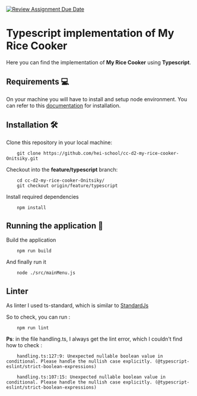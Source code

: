 [![Review Assignment Due Date](https://classroom.github.com/assets/deadline-readme-button-24ddc0f5d75046c5622901739e7c5dd533143b0c8e959d652212380cedb1ea36.svg)](https://classroom.github.com/a/PHq8Kfj_)

# Typescript implementation of My Rice Cooker

Here you can find the implementation of __My Rice Cooker__ using __Typescript__.

## Requirements :computer:

On your machine you will have to install and setup node environment. You can refer to this [documentation](https://www.typescriptlang.org/download) for installation.

## Installation :hammer_and_wrench:
Clone this repository in your local machine:
```shell
    git clone https://github.com/hei-school/cc-d2-my-rice-cooker-Onitsiky.git
```

Checkout into the __feature/typescript__ branch:
```shell
    cd cc-d2-my-rice-cooker-Onitsiky/
    git checkout origin/feature/typescript
```
Install required dependencies
```shell
    npm install
```

## Running the application :flight_departure:
Build the application 
```shell
    npm run build
```

And finally run it
```sheel
    node ./src/mainMenu.js
```

## Linter

As linter I used ts-standard, which is similar to [StandardJs](https://standardjs.com/rules)

So to check, you can run :
```shell
    npm run lint
```

__Ps__: in the file handling.ts, I always get the lint error, which I couldn't find how to check  :
```shell
    handling.ts:127:9: Unexpected nullable boolean value in conditional. Please handle the nullish case explicitly. (@typescript-eslint/strict-boolean-expressions)
    
    handling.ts:107:15: Unexpected nullable boolean value in conditional. Please handle the nullish case explicitly. (@typescript-eslint/strict-boolean-expressions)
```